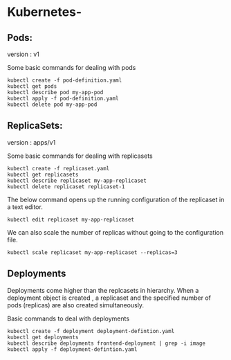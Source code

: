 # Kubernetes-

## Pods:

version : v1

Some basic commands for dealing with pods 

```
kubectl create -f pod-definition.yaml
kubectl get pods
kubectl describe pod my-app-pod
kubectl apply -f pod-definition.yaml
kubectl delete pod my-app-pod
```

## ReplicaSets:

version : apps/v1

Some basic commands for dealing with replicasets

```
kubectl create -f replicaset.yaml
kubectl get replicasets
kubectl describe replicaset my-app-replicaset
kubectl delete replicaset replicaset-1
```

The below command opens up the running configuration of the replicaset in a text editor.

```
kubectl edit replicaset my-app-replicaset
```

We can also scale the number of replicas without going to the configuration file.

```
kubectl scale replicaset my-app-replicaset --replicas=3
```

## Deployments

Deployments come higher than the replcasets in hierarchy.
When a deployment object is created , a replicaset and the specified number of pods (replicas) are also created simultaneously. 

Basic commands to deal with deployments

```
kubectl create -f deployment deployment-defintion.yaml
kubectl get deployments 
kubectl describe deployments frontend-deployment | grep -i image
kubectl apply -f deployment-defintion.yaml
```

